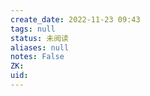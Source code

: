 ```yaml
---
create_date: 2022-11-23 09:43
tags: null
status: 未阅读 
aliases: null
notes: False
ZK: 
uid: 
---
```



